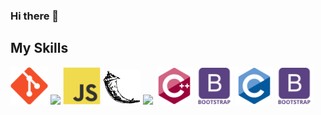 ### Hi there 👋

<!--![](https://media.giphy.com/media/4p1JhLCYEOEJa/giphy.gif)-->

## My Skills
<img src = 'images/git.svg' height='60'/> <img src = 'https://image.flaticon.com/icons/svg/919/919851.svg' width='60'/> <img src = 'images/js.svg' width='60'/> <img src = 'images/flask.png' width='60'/>  <img src = 'https://icon-library.com/images/node-js-icon/node-js-icon-8.jpg' width='53'/> <img src = 'images/cpp.svg' width='60'/> <img src='images/bootstrap.svg' width='60' /> <img src='images/c-original.svg' width='60' /> <img src='images/bootstrap.svg' width='60' />
<!--
Here are some ideas to get you started:

- 🔭 I’m currently working on ...
- 🌱 I’m currently learning ...
- 👯 I’m looking to collaborate on ...
- 🤔 I’m looking for help with ...
- 💬 Ask me about ...
- 📫 How to reach me: ...
- 😄 Pronouns: ...
- ⚡ Fun fact: ...
-->
